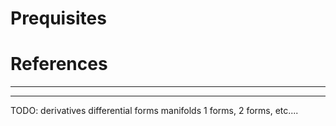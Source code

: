 # Prequisites

# References



----------
----------------

TODO:
derivatives
differential forms
manifolds
1 forms, 2 forms, etc....
